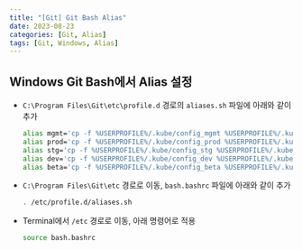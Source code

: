 ```yaml
---
title: "[Git] Git Bash Alias"
date: 2023-08-23
categories: [Git, Alias]
tags: [Git, Windows, Alias]
---
```


## Windows Git Bash에서 Alias 설정

- `C:\Program Files\Git\etc\profile.d` 경로의 `aliases.sh` 파일에 아래와 같이 추가
    ```bash
    alias mgmt='cp -f %USERPROFILE%/.kube/config_mgmt %USERPROFILE%/.kube/config; kubectl get node -o wide'
    alias prod='cp -f %USERPROFILE%/.kube/config_prod %USERPROFILE%/.kube/config; kubectl get node -o wide'
    alias stg='cp -f %USERPROFILE%/.kube/config_stg %USERPROFILE%/.kube/config; kubectl get node -o wide'
    alias dev='cp -f %USERPROFILE%/.kube/config_dev %USERPROFILE%/.kube/config; kubectl get node -o wide'
    alias beta='cp -f %USERPROFILE%/.kube/config_beta %USERPROFILE%/.kube/config; kubectl get node -o wide'
    ```

- `C:\Program Files\Git\etc` 경로로 이동, `bash.bashrc` 파일에 아래와 같이 추가
    ```bash
    . /etc/profile.d/aliases.sh
    ```

- Terminal에서 `/etc` 경로로 이동, 아래 명령어로 적용
    ```bash
    source bash.bashrc
    ```